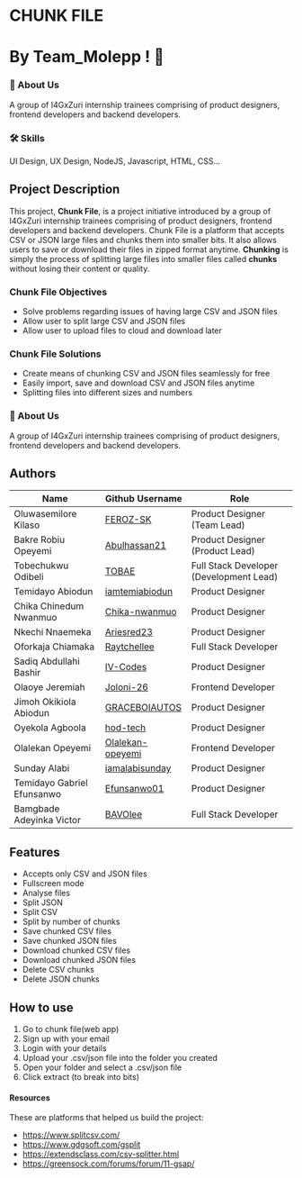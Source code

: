 
# CHUNK FILE
# By Team_Molepp ! 👋


### 🚀 About Us
A group of I4GxZuri internship trainees comprising of product designers, frontend developers and backend developers.


### 🛠 Skills
UI Design, UX Design,
NodeJS, Javascript, HTML, CSS...


## Project Description
This project, **Chunk File**, is a project initiative introduced by a group of I4GxZuri internship trainees comprising of product designers, frontend developers and backend developers. Chunk File is a platform that accepts CSV or JSON large files and chunks them into smaller bits. It also allows users to save or download their files in zipped format anytime. **Chunking** is simply the process of splitting large files into smaller files called **chunks** without losing their content or quality.


### Chunk File Objectives
- Solve problems regarding issues of having large CSV and JSON files
- Allow user to split large CSV and JSON files
- Allow user to upload files to cloud and download later


### Chunk File Solutions
- Create means of chunking CSV and JSON files seamlessly for free
- Easily import, save and download CSV and JSON files anytime
- Splitting files into different sizes and numbers


### 🚀 About Us
A group of I4GxZuri internship trainees comprising of product designers, frontend developers and backend developers.




## Authors
| Name                             | Github Username                                              | Role                                       |
| -------------------------------- | ------------------------------------------------------------ | ------------------------------------------ |
| Oluwasemilore Kilaso             | [FEROZ-SK](https://www.github.com/FEROZ-SK)                  | Product Designer (Team Lead)               |
| Bakre Robiu Opeyemi              | [Abulhassan21](https://www.github.com/Abulhassan21)          | Product Designer (Product Lead)            |
| Tobechukwu Odibeli               | [TOBAE](https://www.github.com/TOBAE)                        | Full Stack Developer (Development Lead)    |
| Temidayo Abiodun                 | [iamtemiabiodun](https://www.github.com/iamtemiabiodun)      | Product Designer                           |
| Chika Chinedum Nwanmuo           | [Chika-nwanmuo](https://www.github.com/Chika-nwanmuo)        | Product Designer                           |
| Nkechi Nnaemeka                  | [Ariesred23](https://www.github.com/Ariesred23)              | Product Designer                           |
| Oforkaja Chiamaka                | [Raytchellee](https://www.github.com/Raytchellee)            | Full Stack Developer                       |
| Sadiq Abdullahi Bashir           | [IV-Codes](https://www.github.com/IV-Codes)                  | Product Designer                           |
| Olaoye Jeremiah                  | [Joloni-26](https://www.github.com/Joloni-26)                | Frontend Developer                         |
| Jimoh Okikiola Abiodun           | [GRACEBOIAUTOS](https://www.github.com/GRACEBOIAUTOS)        | Product Designer                           |
| Oyekola Agboola                  | [hod-tech](https://www.github.com/hod-tech)                  | Product Designer                           |
| Olalekan Opeyemi                 | [Olalekan-opeyemi](https://www.github.com/Olalekan-opeyemi)  | Frontend Developer                         |
| Sunday Alabi                     | [iamalabisunday](https://github.com/iamalabisunday)          | Product Designer                           |
| Temidayo Gabriel Efunsanwo       | [Efunsanwo01](https://github.com/Efunsanwo01)                | Product Designer                           |
| Bamgbade Adeyinka Victor         | [BAVOlee](https://www.github.com/BAVOlee)                    | Full Stack Developer                       |



## Features
- Accepts only CSV and JSON files
- Fullscreen mode
- Analyse files
- Split JSON
- Split CSV
- Split by number of chunks
- Save chunked CSV files
- Save chunked JSON files
- Download chunked CSV files
- Download chunked JSON files
- Delete CSV chunks
- Delete JSON chunks


## How to use
1. Go to chunk file(web app)
2. Sign up with your email
3. Login with your details
4. Upload your .csv/json file into the folder you created
5. Open your folder and select a .csv/json file
6. Click extract (to break into bits)



#### Resources
These are platforms that helped us build the project:
- https://www.splitcsv.com/
- https://www.gdgsoft.com/gsplit
- https://extendsclass.com/csv-splitter.html 
- https://greensock.com/forums/forum/11-gsap/


